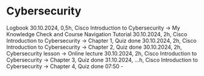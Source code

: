 # Cybersecurity
Logbook
30.10.2024, 0,5h, Cisco Introduction to Cybersecurity → My Knowledge Check and Course Navigation Tutorial
30.10.2024, 2h, Cisco Introduction to Cybersecurity → Chapter 1, Quiz done
30.10.2024, 2h, Cisco Introduction to Cybersecurity → Chapter 2, Quiz done
30.10.2024, 2h, Cybersecurity lesson → Online lecture
30.10.2024, 2h, Cisco Introduction to Cybersecurity → Chapter 3, Quiz done
31.10.2024, ...h, Cisco Introduction to Cybersecurity → Chapter 4, Quiz done 07:50 -
